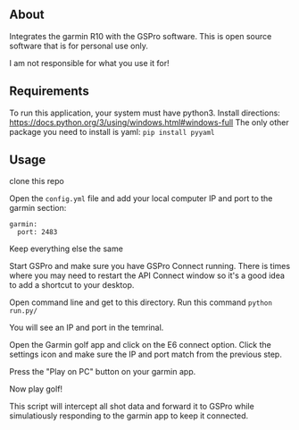 ## About

Integrates the garmin R10 with the GSPro software.
This is open source software that is for personal use only.

I am not responsible for what you use it for!

## Requirements

To run this application, your system must have python3.  Install directions: https://docs.python.org/3/using/windows.html#windows-full The only other package you need to install is yaml: `pip install pyyaml`

## Usage

clone this repo

Open the `config.yml` file and add your local computer IP and port to the garmin section:
```
garmin:
  port: 2483
```
Keep everything else the same

Start GSPro and make sure you have GSPro Connect running.  There is times where you may need to restart the API Connect window so it's a good idea to add a shortcut to your desktop.

Open command line and get to this directory.  Run this command `python run.py/`

You will see an IP and port in the temrinal.

Open the Garmin golf app and click on the E6 connect option.  Click the settings icon and make sure the IP and port match from the previous step.

Press the "Play on PC" button on your garmin app.

Now play golf!

This script will intercept all shot data and forward it to GSPro while simulatiously responding to the garmin app to keep it connected.
